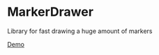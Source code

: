# MarkerDrawer

Library for fast drawing a huge amount of markers

[Demo](https://2gis.github.io/markerdrawer/)